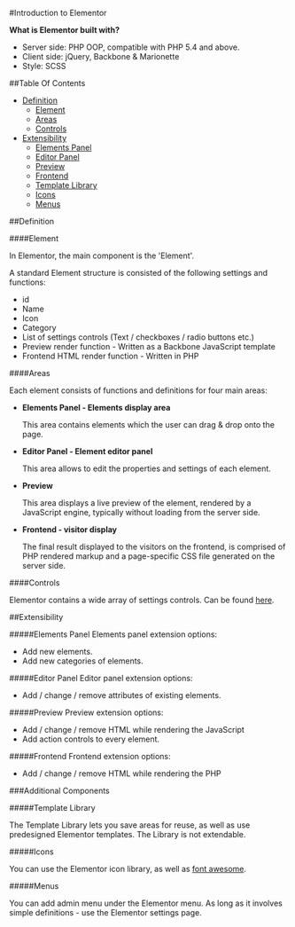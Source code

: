 #Introduction to Elementor

**What is Elementor built with?**

* Server side: PHP OOP, compatible with PHP 5.4 and above.
* Client side: jQuery, Backbone & Marionette
* Style: SCSS

##Table Of Contents

* [Definition]()
  - [Element](#element)
  - [Areas](#areas)
  - [Controls](#controls)
* [Extensibility](#extensibility)
  - [Elements Panel](#elements-panel)
  - [Editor Panel](#editor-panel)
  - [Preview](#preview)
  - [Frontend](#frontend)
  - [Template Library](#template-library)
  - [Icons](#icons)
  - [Menus](#menus)

##Definition

####Element

In Elementor, the main component is the 'Element'.

A standard Element structure is consisted of the following settings and functions:

* id
* Name
* Icon
* Category
* List of settings controls (Text / checkboxes / radio buttons etc.)
* Preview render function - Written as a Backbone JavaScript template
* Frontend HTML render function - Written in PHP

####Areas

Each element consists of functions and definitions for four main areas:

* **Elements Panel - Elements display area**

    This area contains elements which the user can drag & drop onto the page.
    
* **Editor Panel - Element editor panel**

    This area allows to edit the properties and settings of each element.

* **Preview**

    This area displays a live preview of the element, rendered by a JavaScript engine, typically without loading from the server side.

* **Frontend - visitor display**

    The final result displayed to the visitors on the frontend, is comprised of PHP rendered markup and a page-specific CSS file generated on the server side.

####Controls

Elementor contains a wide array of settings controls. Can be found [here](controls/README.md).

##Extensibility

#####Elements Panel
Elements panel extension options:

* Add new elements.
* Add new categories of elements.

#####Editor Panel
Editor panel extension options:

* Add / change / remove attributes of existing elements.

#####Preview
Preview extension options:

* Add / change / remove HTML while rendering the JavaScript
* Add action controls to every element.

#####Frontend
Frontend extension options:

* Add / change / remove HTML while rendering the PHP


###Additional Components

#####Template Library

The Template Library lets you save areas for reuse, as well as use predesigned Elementor templates. The Library is not extendable.

#####Icons

You can use the Elementor icon library, as well as [font awesome](http://fontawesome.io/).

#####Menus

You can add admin menu under the Elementor menu. As long as it involves simple definitions - use the Elementor settings page.